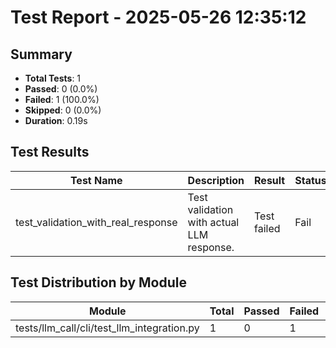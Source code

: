 # Test Report - 2025-05-26 12:35:12

## Summary
- **Total Tests**: 1
- **Passed**: 0 (0.0%)
- **Failed**: 1 (100.0%)
- **Skipped**: 0 (0.0%)
- **Duration**: 0.19s

## Test Results

| Test Name | Description | Result | Status | Duration | Timestamp | Error Message |
|-----------|-------------|--------|--------|----------|-----------|---------------|
| test_validation_with_real_response | Test validation with actual LLM response. | Test failed | Fail | 0.000s | 2025-05-26 12:35:13 | self = <test_llm_integration.TestValidationIntegration object at 0x7ce25f006990>      def test_valid... |

## Test Distribution by Module

| Module | Total | Passed | Failed | Skipped |
|--------|-------|--------|--------|---------|
| tests/llm_call/cli/test_llm_integration.py | 1 | 0 | 1 | 0 |
